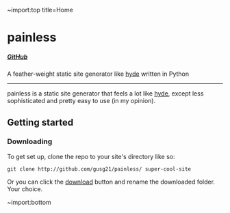 ~import:top title=Home

# painless
##### [GitHub](http://github.com/gusg21/painless)
A feather-weight static site generator like [hyde](http://hyde.github.io/) written in Python

*************************

painless is a static site generator that feels a lot like [hyde](http://hyde.github.io/), except less sophisticated and pretty easy to use (in my opinion).

## Getting started

### Downloading

To get set up, clone the repo to your site's directory like so:

    git clone http://github.com/gusg21/painless/ super-cool-site

Or you can click the [download](http://github.com/gusg21/painless) button and rename the downloaded folder. Your choice.

[2]: http://github.com/gusg21/painless
[1]: http://hyde.github.io/

~import:bottom
